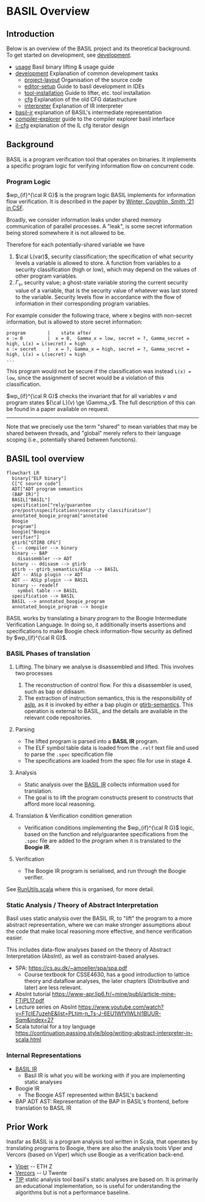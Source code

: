 # BASIL Overview


## Introduction

Below is an overview of the BASIL project and its theoretical background. 
To get started on development, see [development](development).

- [usage](usage.md) Basil binary lifting & usage guide
- [development](development/readme.md) Explanation of common development tasks
    - [project-layout](development/project-layout.md) Organisation of the source code
    - [editor-setup](development/editor-setup.md) Guide to basil development in IDEs 
    - [tool-installation](development/tool-installation.md) Guide to lifter, etc. tool installation
    - [cfg](development/cfg.md) Explanation of the old CFG datastructure 
    - [interpreter](development/interpreter.md) Explanation of IR interpreter
- [basil-ir](basil-ir.md) explanation of BASIL's intermediate representation
- [compiler-explorer](compiler-explorer.md) guide to the compiler explorer basil interface
- [il-cfg](il-cfg.md) explanation of the IL cfg iterator design

## Background

BASIL is a program verification tool that operates on binaries. It implements a specific program logic
for verifying information flow on concurrent code.

### Program Logic 

$wp_{if}^{\cal R G}$ is the program logic BASIL implements for information flow verification. It is described in 
the paper by [Winter, Coughlin, Smith '21 in CSF](https://github.com/UQ-PAC/wpif_CSF21/blob/main/WinterCoughlinSmith_CSF2021.pdf).

Broadly, we consider information leaks under shared memory communication of parallel processes.
A "leak", is some secret information being stored somewhere it is not allowed to be.

Therefore for each potentially-shared variable we have 

1. $\cal L(var)$, security classification; the specification of what security levels a variable is allowed to store. A function from variables to a security classification (high or low), which may depend on the values of other program variables.
2. $\Gamma_v$, security value; a ghost-state variable storing the current security value of a variable, 
    that is the security value of whatever was last stored to the variable. Security levels
  flow in accordance with the flow of information in their corresponding program variables.

For example consider the following trace, where x begins with non-secret information, but is allowed 
to store secret information:

```
program        |    state after
x := 0         |  x = 0,  Gamma_x = low, secret = ?, Gamma_secret = high, L(x) = L(secret) = high
x := secret    |  x = ?, Gamma_x = high, secret = ?, Gamma_secret = high, L(x) = L(secret) = high
...
```

This program would not be secure if the classification was instead `L(x) = low`, since the assignment of 
secret would be a violation of this classification.

$wp_{if}^{\cal R G}$ checks the invariant that for all variables $v$ and program states ${\cal L}(v) \ge \Gamma_v$. 
The full description of this can be found in a paper available on request.

---

Note that we precisely use the term "shared" to mean variables that may be shared between threads, 
and "global" merely refers to their language scoping (i.e., potentially shared between functions).

## BASIL tool overview

```mermaid 
flowchart LR
  binary["ELF binary"]
  C["C source code"]
  ADT["ADT program semantics
  (BAP IR)"]
  BASIL["BASIL"]
  specification["rely/guarantee
  pre/post\nspecifications\nsecurity classification"]
  annotated_boogie_program["annotated
  Boogie
  program"]
  boogie["Boogie
  verifier"]
  gtirb["GTIRB CFG"]
  C -- compiler --> binary
  binary -- BAP
    disassembler --> ADT
  binary -- ddisasm --> gtirb
  gtirb -- gtirb_semantics/ASLp --> BASIL
  ADT -- ASLp plugin --> ADT
  ADT -- ASLp plugin --> BASIL
  binary -- readelf
    symbol table --> BASIL
  specification --> BASIL
  BASIL --> annotated_boogie_program
  annotated_boogie_program --> boogie
```

BASIL works by translating a binary program to the Boogie Intermediate Verification Language. In doing so,
it additionally inserts assertions and specifications to make Boogie check information-flow security as defined by $wp_{if}^{\cal R G}$.

### BASIL Phases of translation

1. Lifting. 
    The binary we analyse is disassembled and lifted. This involves two processes
    1. The reconstruction of control flow. For this a disassembler is used, such as bap or ddisasm.
    2. The extraction of instruction semantics, this is the responsibility of [aslp](https://github.com/UQ-PAC/aslp), 
    as it is invoked by either a bap plugin or [gtirb-semantics](https://github.com/UQ-PAC/gtirb-semantics). 
    This operation is external to BASIL, and the details are available in the relevant code repositories. 

2. Parsing
    - The lifted program is parsed into a **BASIL IR** program.
    - The ELF symbol table data is loaded from the `.relf` text file and used to parse the `.spec` specification file
    - The specifications are loaded from the spec file for use in stage 4.
3. Analysis
    - Static analysis over the [BASIL IR](basil-ir.md) collects information used for translation.
    - The goal is to lift the program constructs present to constructs that afford more local reasoning.
4. Translation & Verification condition generation 
    - Verification conditions implementing the $wp_{if}^{\cal R G}$ logic, based on the function and rely/guarantee specifications 
    from the `.spec` file are added to the program when it is translated to the **Boogie IR**.
5. Verification
    - The Boogie IR program is serialised, and run through the Boogie verifier.

See [RunUtils.scala](../src/main/scala/util/RunUtils.scala) where this is organised, for more detail.


###  Static Analysis / Theory of Abstract Interpretation

Basil uses static analysis over the BASIL IR, to "lift" the program to a more abstract representation, 
where we can make stronger assumptions about the code that make local reasoning more effective,
and hence verification easier.

This includes data-flow analyses based on the theory of Abstract Interpretation (AbsInt), as well 
as constraint-based analyses. 

- SPA:  https://cs.au.dk/~amoeller/spa/spa.pdf
  - Course textbook for CSSE4630, has a good introduction to lattice theory and dataflow analyses, the later 
    chapters (Distributive and later) are less relevant. 
- AbsInt tutorial https://www-apr.lip6.fr/~mine/publi/article-mine-FTiPL17.pdf 
- Lecture series on AbsInt https://www.youtube.com/watch?v=FTcIE7uzehE&list=PLtjm-n_Ts-J-6EU1WfVIWLhl1BUUR-Sqm&index=27
- Scala tutorial for a toy language https://continuation.passing.style/blog/writing-abstract-interpreter-in-scala.html

### Internal Representations

- [BASIL IR](basil-ir.md)
  - Basil IR is what you will be working with if you are implementing static analyses
- Boogie IR
  - The Boogie AST represented within BASIL's backend
- BAP ADT AST: Representation of the BAP in BASIL's frontend, before translation to BASIL IR

## Prior Work

Inasfar as BASIL is a program analysis tool written in Scala, that operates by translating programs to Boogie, there are also the analysis tools Viper and Vercors (based on Viper)
which use Boogie as a verification back-end.

- [Viper](http://viper.ethz.ch/tutorial/) -- ETH Z
- [Vercors](https://github.com/utwente-fmt/vercors/wiki) -- U Twente 
- [TIP](https://github.com/cs-au-dk/TIP/tree/master) static analysis tool basil's static analyses are based on. It 
  is primarily an educational implementation, so is useful for understanding the algorithms but is not a performance baseline.
